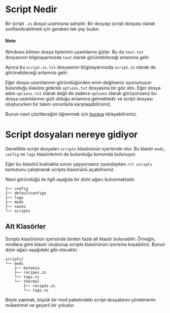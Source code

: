 # Script Nedir

Bir script `.zs` dosya uzantısına sahiptir. Bir dosyayı script dosyası olarak sınıflandırabilmek için gereken tek şey budur.

#### Note

Windows bilinen dosya tiplerinin uzantılarını gizler. Bu da `text.txt` dosyasının bilgisayarınızda `text` olarak görünebileceği anlamına gelir.

Ayrıca bu `script.zs.txt` dosyasının bilgisayarınızda `script.zs` olarak da görünebileceği anlamına gelir.

Eğer dosya uzantılarının göründüğünden emin değilseniz oyununuzun bulunduğu klasöre giderek `options.txt` dosyasına bir göz atın. Eğer dosya adını `options.txt` olarak değil de sadece `options` olarak görüyorsanız bu dosya uzantılarının gizli olduğu anlamına gelmektedir ve script dosyası oluştururken bir takım sorunlarla karşılaşabilirsiniz.

Bunun nasıl çözüleceğini öğrenmek için [ buraya](https://helpx.adobe.com/tr/x-productkb/global/show-hidden-files-folders-extensions.html) tıklayabilirsiniz.

# Script dosyaları nereye gidiyor

Genellikle script dosyaları `scripts` klasörünün içerisinde olur. Bu klasör `mods`, `config` ve `logs` klasörlerinin de bulunduğu konumda bulunuyor.

Eğer bu klasörü bulmakta sorun yaşıyorsanız oyundayken `/ct scripts` komutunu çalıştırarak scripts klasörünü açabilirsiniz.

Nasıl göründüğü ile ilgili aşağıda bir dizin ağacı bulunmaktadır.

```plaintext
├── config
├── defaultconfigs
├── logs
├── mods
├── saves
└── scripts
```

## Alt Klasörler

Scripts klasörünün içerisinde birden fazla alt klasör bulunabilir. Örneğin, modlara göre klasör oluşturup scripts klasörünün içerisine koyabiliriz. Bunun dizin ağacı aşağıdaki gibi olacaktır.

```plaintext
scripts/
└── mods
    ├── botania
    ├── recipes.zs
    └── tags.zs
    └── thermal
        ├── recipes.zs
        └── tags.zs
```

Böyle yapmak, büyük bir mod paketindeki script dosyalarını yönetmenin mükemmel ve geçerli bir yoludur.

